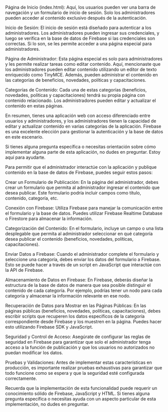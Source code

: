 Página de Inicio (index.html): Aquí, los usuarios pueden ver una barra de navegación y un formulario de inicio de sesión. Solo los administradores pueden acceder al contenido exclusivo después de la autenticación.

Inicio de Sesión: El inicio de sesión está diseñado para autenticar a los administradores. Los administradores pueden ingresar sus credenciales, y luego se verifica en la base de datos de Firebase si las credenciales son correctas. Si lo son, se les permite acceder a una página especial para administradores.

Página de Administrador: Esta página especial es solo para administradores y les permite realizar tareas como editar contenido. Aquí, mencionaste que los administradores pueden editar contenido utilizando un editor de texto enriquecido como TinyMCE. Además, pueden administrar el contenido en las categorías de beneficios, novedades, políticas y capacitaciones.

Categorías de Contenido: Cada una de estas categorías (beneficios, novedades, políticas y capacitaciones) tendrá su propia página con contenido relacionado. Los administradores pueden editar y actualizar el contenido en estas páginas.

En resumen, tienes una aplicación web con acceso diferenciado entre usuarios y administradores, y los administradores tienen la capacidad de editar y actualizar contenido en varias categorías de la aplicación. Firebase es una excelente elección para gestionar la autenticación y la base de datos en este escenario.

Si tienes alguna pregunta específica o necesitas orientación sobre cómo implementar alguna parte de esta aplicación, no dudes en preguntar. Estoy aquí para ayudarte.






Para permitir que el administrador interactúe con la aplicación y publique contenido en la base de datos de Firebase, puedes seguir estos pasos:

Crear un Formulario de Publicación: En la página del administrador, debes crear un formulario que permita al administrador ingresar el contenido que desea publicar. Este formulario podría incluir campos como título, contenido, categoría, etc.

Conexión con Firebase: Utiliza Firebase para manejar la comunicación entre el formulario y la base de datos. Puedes utilizar Firebase Realtime Database o Firestore para almacenar la información.

Categorización del Contenido: En el formulario, incluye un campo o una lista desplegable que permita al administrador seleccionar en qué categoría desea publicar el contenido (beneficios, novedades, políticas, capacitaciones).

Enviar Datos a Firebase: Cuando el administrador complete el formulario y seleccione una categoría, debes enviar los datos del formulario a Firebase. Esto se puede hacer a través de un script en JavaScript que interactúe con la API de Firebase.

Almacenamiento de Datos en Firebase: En Firebase, deberás diseñar la estructura de la base de datos de manera que sea posible distinguir el contenido de cada categoría. Por ejemplo, podrías tener un nodo para cada categoría y almacenar la información relevante en ese nodo.

Recuperación de Datos para Mostrar en las Páginas Públicas: En las páginas públicas (beneficios, novedades, políticas, capacitaciones), debes escribir scripts que recuperen los datos específicos de la categoría correspondiente desde Firebase y los muestren en la página. Puedes hacer esto utilizando Firebase SDK y JavaScript.

Seguridad y Control de Acceso: Asegúrate de configurar las reglas de seguridad en Firebase para garantizar que solo el administrador tenga acceso a la función de publicación y que los usuarios no autorizados no puedan modificar los datos.

Pruebas y Validaciones: Antes de implementar estas características en producción, es importante realizar pruebas exhaustivas para garantizar que todo funcione como se espera y que la seguridad esté configurada correctamente.

Recuerda que la implementación de esta funcionalidad puede requerir un conocimiento sólido de Firebase, JavaScript y HTML. Si tienes alguna pregunta específica o necesitas ayuda con un aspecto particular de esta implementación, no dudes en preguntar.